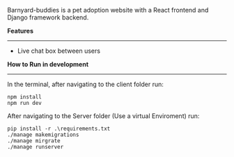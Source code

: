 Barnyard-buddies is a pet adoption website with a React frontend and Django framework backend.

**Features**
***
- Live chat box between users

**How to Run in development**
***
In the terminal, after navigating to the client folder run:
```
npm install 
npm run dev
```

After navigating to the Server folder (Use a virtual Enviroment) run:
```
pip install -r .\requirements.txt
./manage makemigrations
./manage mirgrate
./manage runserver
```
